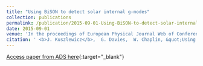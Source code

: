 ```yaml
---
title: "Using BiSON to detect solar internal g-modes"
collection: publications
permalink: /publication/2015-09-01-Using-BiSON-to-detect-solar-internal-g-modes
date: 2015-09-01
venue: 'In the proceedings of European Physical Journal Web of Conferences'
citation: ' <b>J. Kuszlewicz</b>,  G. Davies,  W. Chaplin, &quot;Using BiSON to detect solar internal g-modes.&quot; In the proceedings of European Physical Journal Web of Conferences, 2015.'
---
```

[Access paper from ADS here](https://ui.adsabs.harvard.edu/abs/2015EPJWC.10106041K){:target="_blank"}
